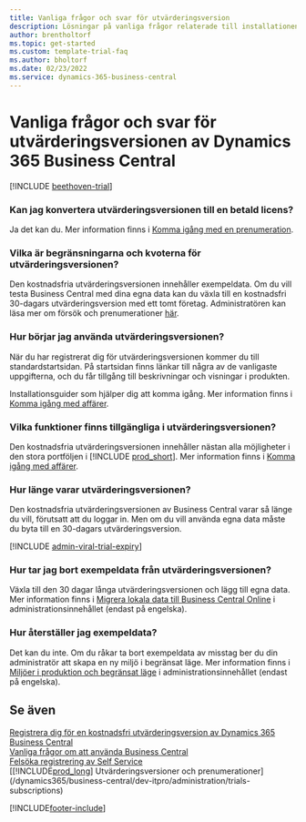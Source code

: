 ```yaml
---  
title: Vanliga frågor och svar för utvärderingsversion
description: Lösningar på vanliga frågor relaterade till installationen och hanteringen av utvärderingsversionen av Dynamics 365 Business Central. Läs om hur du åtgärdar plattforms- och appspecifika problem.
author: brentholtorf
ms.topic: get-started
ms.custom: template-trial-faq
ms.author: bholtorf
ms.date: 02/23/2022
ms.service: dynamics-365-business-central
---
```


# Vanliga frågor och svar för utvärderingsversionen av Dynamics 365 Business Central

[!INCLUDE [beethoven-trial](includes/beethoven-trial.md)]

### Kan jag konvertera utvärderingsversionen till en betald licens?

Ja det kan du. Mer information finns i [Komma igång med en prenumeration](trial-signup.md#get-started-with-a-subscription).  

### Vilka är begränsningarna och kvoterna för utvärderingsversionen?

Den kostnadsfria utvärderingsversionen innehåller exempeldata. Om du vill testa Business Central med dina egna data kan du växla till en kostnadsfri 30-dagars utvärderingsversion med ett tomt företag. Administratören kan läsa mer om försök och prenumerationer [här](/dynamics365/business-central/dev-itpro/administration/trials-subscriptions).  

### Hur börjar jag använda utvärderingsversionen?

När du har registrerat dig för utvärderingsversionen kommer du till standardstartsidan. På startsidan finns länkar till några av de vanligaste uppgifterna, och du får tillgång till beskrivningar och visningar i produkten.  

Installationsguider som hjälper dig att komma igång. Mer information finns i [Komma igång med affärer](ui-get-ready-business.md).  

### Vilka funktioner finns tillgängliga i utvärderingsversionen?

Den kostnadsfria utvärderingsversionen innehåller nästan alla möjligheter i den stora portföljen i [!INCLUDE [prod_short](includes/prod_short.md)]. Mer information finns i [Komma igång med affärer](ui-get-ready-business.md).  

### Hur länge varar utvärderingsversionen?

Den kostnadsfria utvärderingsversionen av Business Central varar så länge du vill, förutsatt att du loggar in. Men om du vill använda egna data måste du byta till en 30-dagars utvärderingsversion.  

[!INCLUDE [admin-viral-trial-expiry](includes/admin-viral-trial-expiry.md)]

### Hur tar jag bort exempeldata från utvärderingsversionen?

Växla till den 30 dagar långa utvärderingsversionen och lägg till egna data. Mer information finns i [Migrera lokala data till Business Central Online](/dynamics365/business-central/dev-itpro/administration/migrate-data) i administrationsinnehållet (endast på engelska).  

### Hur återställer jag exempeldata?

Det kan du inte. Om du råkar ta bort exempeldata av misstag ber du din administratör att skapa en ny miljö i begränsat läge. Mer information finns i [Miljöer i produktion och begränsat läge](/dynamics365/business-central/dev-itpro/administration/environment-types) i administrationsinnehållet (endast på engelska).  

## Se även

[Registrera dig för en kostnadsfri utvärderingsversion av Dynamics 365 Business Central](trial-signup.md)  
[Vanliga frågor om att använda Business Central](across-faq.yml)  
[Felsöka registrering av Self Service](ui-troubleshoot-self-signup.md)  
[[!INCLUDE[prod_long](includes/prod_long.md)] Utvärderingsversioner och prenumerationer](/dynamics365/business-central/dev-itpro/administration/trials-subscriptions)  


[!INCLUDE[footer-include](includes/footer-banner.md)]
